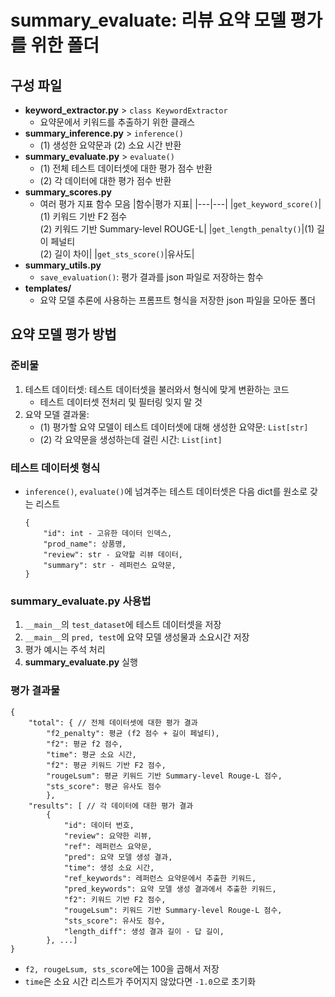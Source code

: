 # summary_evaluate: 리뷰 요약 모델 평가를 위한 폴더

## 구성 파일

- **keyword_extractor.py** > `class KeywordExtractor`
  - 요약문에서 키워드를 추출하기 위한 클래스
- **summary_inference.py** > `inference()`
  - (1) 생성한 요약문과 (2) 소요 시간 반환
- **summary_evaluate.py** > `evaluate()`
  - (1) 전체 테스트 데이터셋에 대한 평가 점수 반환
  - (2) 각 데이터에 대한 평가 점수 반환
- **summary_scores.py**
  - 여러 평가 지표 함수 모음
    |함수|평가 지표|
    |---|---|
    |`get_keyword_score()`|(1) 키워드 기반 F2 점수<br>(2) 키워드 기반 Summary-level ROUGE-L|
    |`get_length_penalty()`|(1) 길이 페널티<br>(2) 길이 차이|
    |`get_sts_score()`|유사도|
- **summary_utils.py**
  - `save_evaluation()`: 평가 결과를 json 파일로 저장하는 함수
- **templates/**
  - 요약 모델 추론에 사용하는 프롬프트 형식을 저장한 json 파일을 모아둔 폴더

## 요약 모델 평가 방법

### 준비물

1. 테스트 데이터셋: 테스트 데이터셋을 불러와서 형식에 맞게 변환하는 코드
    - 테스트 데이터셋 전처리 및 필터링 잊지 말 것
2. 요약 모델 결과물:
    - (1) 평가할 요약 모델이 테스트 데이터셋에 대해 생성한 요약문: `List[str]`
    - (2) 각 요약문을 생성하는데 걸린 시간: `List[int]`

### 테스트 데이터셋 형식

  - `inference()`, `evaluate()`에 넘겨주는 테스트 데이터셋은 다음 dict를 원소로 갖는 리스트
    ```
    {
        "id": int - 고유한 데이터 인덱스,
        "prod_name": 상품명,
        "review": str - 요약할 리뷰 데이터,
        "summary": str - 레퍼런스 요약문,
    }
    ```

### summary_evaluate.py 사용법

1. `__main__`의 `test_dataset`에 테스트 데이터셋을 저장
2. `__main__`의 `pred, test`에 요약 모델 생성물과 소요시간 저장
3. 평가 예시는 주석 처리
4. **summary_evaluate.py** 실행

### 평가 결과물

  ```
  {
      "total": { // 전체 데이터셋에 대한 평가 결과
          "f2_penalty": 평균 (f2 점수 + 길이 페널티), 
          "f2": 평균 f2 점수, 
          "time": 평균 소요 시간, 
          "f2": 평균 키워드 기반 F2 점수,
          "rougeLsum": 평균 키워드 기반 Summary-level Rouge-L 점수,
          "sts_score": 평균 유사도 점수
          }, 
      "results": [ // 각 데이터에 대한 평가 결과
          {
              "id": 데이터 번호, 
              "review": 요약한 리뷰,
              "ref": 레퍼런스 요약문,
              "pred": 요약 모델 생성 결과,
              "time": 생성 소요 시간, 
              "ref_keywords": 레퍼런스 요약문에서 추출한 키워드,
              "pred_keywords": 요약 모델 생성 결과에서 추출한 키워드,
              "f2": 키워드 기반 F2 점수,
              "rougeLsum": 키워드 기반 Summary-level Rouge-L 점수,
              "sts_score": 유사도 점수, 
              "length_diff": 생성 결과 길이 - 답 길이, 
          }, ...]
  }
  ```

- `f2, rougeLsum, sts_score`에는 100을 곱해서 저장
- `time`은 소요 시간 리스트가 주어지지 않았다면 `-1.0`으로 초기화
